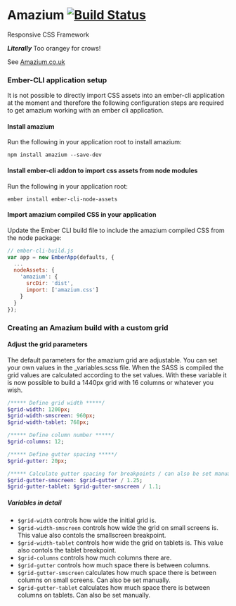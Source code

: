# Amazium [![Build Status](https://travis-ci.org/OwlyStuff/amazium.svg?branch=master)](https://travis-ci.org/OwlyStuff/amazium)

Responsive CSS Framework

__*Literally*__ Too orangey for crows!

See [Amazium.co.uk](https://www.amazium.co.uk)


### Ember-CLI application setup

It is not possible to directly import CSS assets into an ember-cli application at the moment and therefore the following configuration steps are required to get amazium working with an ember cli application.

#### Install amazium

Run the following in your application root to install amazium:

```
npm install amazium --save-dev
```

#### Install ember-cli addon to import css assets from node modules

Run the following in your application root:

```
ember install ember-cli-node-assets
```

#### Import amazium compiled CSS in your application

Update the Ember CLI build file to include the amazium compiled CSS from the node package:

```javascript
// ember-cli-build.js
var app = new EmberApp(defaults, {
  ...
  nodeAssets: {
    'amazium': {
      srcDir: 'dist',
      import: ['amazium.css']
    }
  }
});
```

### Creating an Amazium build with a custom grid

#### Adjust the grid parameters

The default parameters for the amazium grid are adjustable. You can set your own values in the _variables.scss file. When the SASS is compiled the grid values are calculated according to the set values. With these variable it is now possible to build a 1440px grid with 16 columns or whatever you wish.

```sass
/***** Define grid width *****/
$grid-width: 1200px;
$grid-width-smscreen: 960px;
$grid-width-tablet: 768px;

/***** Define column number *****/
$grid-columns: 12;

/***** Define gutter spacing *****/
$grid-gutter: 20px;

/***** Calculate gutter spacing for breakpoints / can also be set manually *****/
$grid-gutter-smscreen: $grid-gutter / 1.25;
$grid-gutter-tablet: $grid-gutter-smscreen / 1.1;
```

##### Variables in detail

* `$grid-width` controls how wide the initial grid is.
* `$grid-width-smscreen` controls how wide the grid on small screens is. This value also contols the smallscreen breakpoint.
* `$grid-width-tablet` controls how wide the grid on tablets is. This value also contols the tablet breakpoint.
* `$grid-columns` controls how much columns there are.
* `$grid-gutter` controls how much space there is between columns.
* `$grid-gutter-smscreen` calculates how much space there is between columns on small screens. Can also be set manually.
* `$grid-gutter-tablet` calculates how much space there is between columns on tablets. Can also be set manually.
